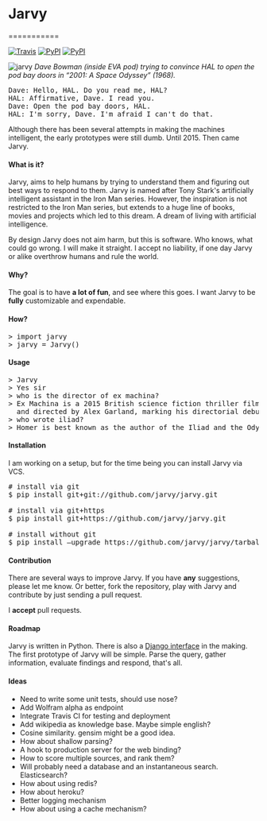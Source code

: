 # Jarvy
===========

[![Travis](https://travis-ci.org/jarvy/jarvy.svg?branch=master)](https://github.com/jarvy/jarvy) [![PyPI](https://img.shields.io/pypi/v/jarvy.svg)](https://pypi.python.org/pypi/jarvy) [![PyPI](https://img.shields.io/pypi/dm/jarvy.svg)](https://pypi.python.org/pypi/jarvy)

![jarvy](https://dl.dropboxusercontent.com/u/16169065/hal9000.jpg)
*Dave Bowman (inside EVA pod) trying to convince HAL to open the pod bay doors in “2001: A Space Odyssey” (1968).* 

<pre>Dave: Hello, HAL. Do you read me, HAL? 
HAL: Affirmative, Dave. I read you. 
Dave: Open the pod bay doors, HAL. 
HAL: I'm sorry, Dave. I'm afraid I can't do that. 
</pre>

Although there has been several attempts in making the machines intelligent, the early prototypes were still dumb. Until 2015. Then came Jarvy.

#### What is it?

Jarvy, aims to help humans by trying to understand them and figuring out best ways to respond to them. Jarvy is named after Tony Stark's 
artificially intelligent assistant in the Iron Man series. However, the inspiration is not restricted to the Iron Man series, but extends
 to a huge line of books, movies and projects which led to this dream. A dream of living with artificial intelligence.

By design Jarvy does not aim harm, but this is software. Who knows, what could go wrong. I will make it straight. I accept no liability, if one day Jarvy or alike overthrow humans and rule the world.

#### Why?

The goal is to have **a lot of fun**, and see where this goes. I want Jarvy to be **fully** customizable and expendable.

#### How?

<pre>
> import jarvy
> jarvy = Jarvy()
</pre>

#### Usage

<pre>
> Jarvy
> Yes sir
> who is the director of ex machina?
> Ex Machina is a 2015 British science fiction thriller film written 
  and directed by Alex Garland, marking his directorial debut.
> who wrote iliad?
> Homer is best known as the author of the Iliad and the Odyssey.
</pre>

#### Installation

I am working on a setup, but for the time being you can install Jarvy via VCS.

<pre>
# install via git
$ pip install git+git://github.com/jarvy/jarvy.git

# install via git+https
$ pip install git+https://github.com/jarvy/jarvy.git

# install without git
$ pip install —upgrade https://github.com/jarvy/jarvy/tarball/master
</pre>

#### Contribution

There are several ways to improve Jarvy. If you have **any** suggestions, please let me know. Or better, fork the repository, play with Jarvy and contribute by just sending a pull request. 

I **accept** pull requests.

#### Roadmap

Jarvy is written in Python. There is also a [Django interface](https://github.com/semihyagcioglu/advocatus) in the making. The first 
prototype of Jarvy will be simple. Parse the query, gather information, evaluate findings and respond, that's all.

#### Ideas

- Need to write some unit tests, should use nose?
- Add Wolfram alpha as endpoint
- Integrate Travis CI for testing and deployment
- Add wikipedia as knowledge base. Maybe simple english?
- Cosine similarity. gensim might be a good idea.
- How about shallow parsing?
- A hook to production server for the web binding?
- How to score multiple sources, and rank them?
- Will probably need a database and an instantaneous search. Elasticsearch?
- How about using redis?
- How about heroku?
- Better logging mechanism
- How about using a cache mechanism?